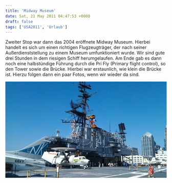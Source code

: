 ```yaml
---
title: 'Midway Museum'
date: Sat, 21 May 2011 04:47:53 +0000
draft: false
tags: ['USA2011', 'Urlaub']
---
```


Zweiter Stop war dann das 2004 eröffnete Midway Museum. Hierbei handelt es sich um einen richtigen Flugzeugträger, der nach seiner Außerdienststellung zu einem Museum umfunktioniert wurde. Wir sind gute drei Stunden in dem riesigen Schiff herumgelaufen. Am Ende gab es dann noch eine halbstündige Führung durch die Pri Fly (Primary flight control), so den Tower sowie die Brücke. Hierbei war erstaunlich, wie klein die Brücke ist. Hierzu folgen dann ein paar Fotos, wenn wir wieder da sind.

![-460394245](/urlaub2011-images/460394245-scaled1000.jpg?w=300)
